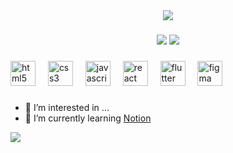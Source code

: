 <div align="center">
    <img src="https://i.ibb.co/qBnKxRQ/2.png">
</div>

###

<div align="center">
  <img src="https://visitor-badge.laobi.icu/badge?page_id=YunDo-Gi.YunDo-Gi&"  />
  <img src="https://img.shields.io/badge/made%20with-%E2%98%95%EF%B8%8F%20coffee-yellow.svg"  />
</div>


###

<div align="left">
  <img src="https://skillicons.dev/icons?i=html" height="40" alt="html5 logo"  />
  <img width="12" />
  <img src="https://skillicons.dev/icons?i=css" height="40" alt="css3 logo"  />
  <img width="12" />
  <img src="https://skillicons.dev/icons?i=js" height="40" alt="javascript logo"  />
  <img width="12" />
  <img src="https://skillicons.dev/icons?i=react" height="40" alt="react logo"  />
  <img width="12" />
  <img src="https://skillicons.dev/icons?i=flutter" height="40" alt="flutter logo"  />
  <img width="12" />
  <img src="https://skillicons.dev/icons?i=figma" height="40" alt="figma logo"  />
</div>

### 

- 👀 I’m interested in ...
- 🌱 I’m currently learning [Notion](https://obsidian-gallium-868.notion.site/Programming-e5aad2eb00894b44bcd9465a2766141a) 

<img src="header.svg">

<!---
YunDo-Gi/YunDo-Gi is a ✨ special ✨ repository because its `README.md` (this file) appears on your GitHub profile.
You can click the Preview link to take a look at your changes.
--->
